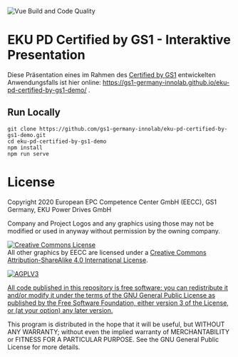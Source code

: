 ![Vue Build and Code Quality](https://github.com/gs1-germany-innolab/eku-pd-certified-by-gs1-demo/workflows/Vue%20Build%20and%20Code%20Quality/badge.svg)

# EKU PD Certified by GS1 - Interaktive Presentation

Diese Präsentation eines im Rahmen des [Certified by GS1](https://github.com/gs1-germany-innolab/CertifiedByGS1-Konzepte) entwickelten Anwendungsfalls ist hier online: https://gs1-germany-innolab.github.io/eku-pd-certified-by-gs1-demo/ .


## Run Locally
```
git clone https://github.com/gs1-germany-innolab/eku-pd-certified-by-gs1-demo.git
cd eku-pd-certified-by-gs1-demo
npm install
npm run serve
```

# License

Copyright 2020 European EPC Competence Center GmbH (EECC), GS1 Germany, EKU Power Drives GmbH

Company and Project Logos and any graphics using those may not be modified or used in anyway without permission by the owning company. 


<a rel="license" href="http://creativecommons.org/licenses/by-sa/4.0/"><img alt="Creative Commons License" style="border-width:0" src="https://i.creativecommons.org/l/by-sa/4.0/88x31.png" /></a><br />
<span xmlns:dct="http://purl.org/dc/terms/" property="dct:title">All other graphics</span> by <span xmlns:cc="http://creativecommons.org/ns#" property="cc:attributionName">EECC</span> are licensed under a
<a rel="license" href="http://creativecommons.org/licenses/by-sa/4.0/">Creative Commons Attribution-ShareAlike 4.0 International License</a>.



<a href="https://www.gnu.org/licenses/agpl-3.0.html">
<img alt="AGPLV3" style="border-width:0" src="https://www.gnu.org/graphics/agplv3-with-text-162x68.png" /><br />

All code published in this repository is free software: you can redistribute it and/or modify
it under the terms of the GNU General Public License as published by
the Free Software Foundation, either version 3 of the License, or
(at your option) any later version.
</a>

This program is distributed in the hope that it will be useful,
but WITHOUT ANY WARRANTY; without even the implied warranty of
MERCHANTABILITY or FITNESS FOR A PARTICULAR PURPOSE.  See the
GNU General Public License for more details.
